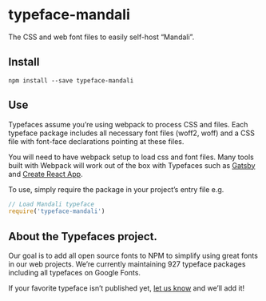 
# typeface-mandali

The CSS and web font files to easily self-host “Mandali”.

## Install

`npm install --save typeface-mandali`

## Use

Typefaces assume you’re using webpack to process CSS and files. Each typeface
package includes all necessary font files (woff2, woff) and a CSS file with
font-face declarations pointing at these files.

You will need to have webpack setup to load css and font files. Many tools built
with Webpack will work out of the box with Typefaces such as [Gatsby](https://github.com/gatsbyjs/gatsby)
and [Create React App](https://github.com/facebookincubator/create-react-app).

To use, simply require the package in your project’s entry file e.g.

```javascript
// Load Mandali typeface
require('typeface-mandali')
```

## About the Typefaces project.

Our goal is to add all open source fonts to NPM to simplify using great fonts in
our web projects. We’re currently maintaining 927 typeface packages
including all typefaces on Google Fonts.

If your favorite typeface isn’t published yet, [let us know](https://github.com/KyleAMathews/typefaces)
and we’ll add it!
